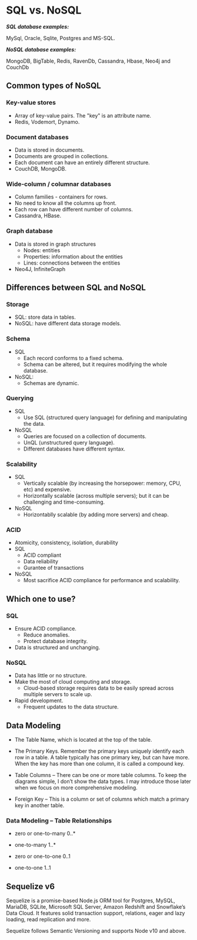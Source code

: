 # SQL vs. NoSQL

***SQL database examples:*** 

MySql, Oracle, Sqlite, Postgres and MS-SQL. 


***NoSQL database examples:*** 

MongoDB, BigTable, Redis, RavenDb, Cassandra, Hbase, Neo4j and CouchDb

## Common types of NoSQL
### Key-value stores
- Array of key-value pairs. The "key" is an attribute name.
- Redis, Vodemort, Dynamo.

### Document databases
- Data is stored in documents.
- Documents are grouped in collections.
- Each document can have an entirely different structure.
- CouchDB, MongoDB.

### Wide-column / columnar databases
- Column families - containers for rows.
- No need to know all the columns up front.
- Each row can have different number of columns.
- Cassandra, HBase.

### Graph database
- Data is stored in graph structures
  - Nodes: entities
  - Properties: information about the entities
  - Lines: connections between the entities
- Neo4J, InfiniteGraph

## Differences between SQL and NoSQL
### Storage
- SQL: store data in tables.
- NoSQL: have different data storage models.

### Schema
- SQL
  - Each record conforms to a fixed schema.
  - Schema can be altered, but it requires modifying the whole database.
- NoSQL:
  - Schemas are dynamic.

### Querying
- SQL
  - Use SQL (structured query language) for defining and manipulating the data.
- NoSQL
  - Queries are focused on a collection of documents.
  - UnQL (unstructured query language).
  - Different databases have different syntax.

### Scalability
- SQL
  - Vertically scalable (by increasing the horsepower: memory, CPU, etc) and expensive.
  - Horizontally scalable (across multiple servers); but it can be challenging and time-consuming.
- NoSQL
  - Horizontablly scalable (by adding more servers) and cheap.

### ACID
- Atomicity, consistency, isolation, durability
- SQL
  - ACID compliant
  - Data reliability
  - Gurantee of transactions
- NoSQL
  - Most sacrifice ACID compliance for performance and scalability.

## Which one to use?
### SQL
- Ensure ACID compliance.
  - Reduce anomalies.
  - Protect database integrity.
- Data is structured and unchanging.

### NoSQL
- Data has little or no structure.
- Make the most of cloud computing and storage.
  - Cloud-based storage requires data to be easily spread across multiple servers to scale up.
- Rapid development.
  - Frequent updates to the data structure.

## Data Modeling

- The Table Name, which is located at the top of the table.

- The Primary Keys.  Remember the primary keys uniquely identify each row in a table.  A table typically has one primary key, but can have more.  When the key has more than one column, it is called a compound key.

- Table Columns – There can be one or more table columns.  To keep the diagrams simple, I don’t show the data types.  I may introduce those later when we focus on more comprehensive modeling.

- Foreign Key – This is a column or set of columns which match a primary key in another table.
	

### Data Modeling – Table Relationships

- zero or one-to-many	0..*

- one-to-many	1..*

- zero or one-to-one	0..1

- one-to-one	1..1

## Sequelize v6

Sequelize is a promise-based Node.js ORM tool for Postgres, MySQL, MariaDB, SQLite, Microsoft SQL Server, Amazon Redshift and Snowflake’s Data Cloud. It features solid transaction support, relations, eager and lazy loading, read replication and more.

Sequelize follows Semantic Versioning and supports Node v10 and above.

	

